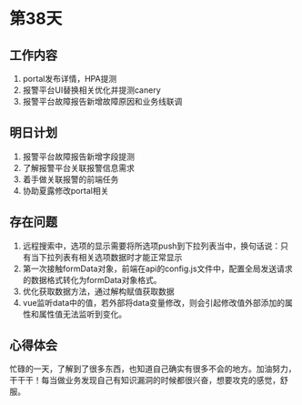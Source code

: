 # 第38天

## 工作内容

1. portal发布详情，HPA提测
2. 报警平台UI替换相关优化并提测canery
3. 报警平台故障报告新增故障原因和业务线联调

## 明日计划

1. 报警平台故障报告新增字段提测
2. 了解报警平台关联报警信息需求
3. 着手做关联报警的前端任务
4. 协助夏露修改portal相关

## 存在问题

1. 远程搜索中，选项的显示需要将所选项push到下拉列表当中，换句话说：只有当下拉列表有相关选项数据时才能正常显示
2. 第一次接触formData对象，前端在api的config.js文件中，配置全局发送请求的数据格式转化为formData对象格式。
3. 优化获取数据方法，通过解构赋值获取数据
4. vue监听data中的值，若外部将data变量修改，则会引起修改值外部添加的属性和属性值无法监听到变化。

## 心得体会

忙碌的一天，了解到了很多东西，也知道自己确实有很多不会的地方。加油努力，干干干！每当做业务发现自己有知识漏洞的时候都很兴奋，想要攻克的感觉，舒服。
